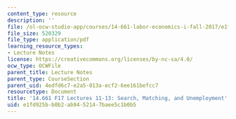 ```yaml
---
content_type: resource
description: ''
file: /ol-ocw-studio-app/courses/14-661-labor-economics-i-fall-2017/e1fd925bb0b2ab9452147baee5c1b0b5_MIT14_661F17_lec11_13.pdf
file_size: 520329
file_type: application/pdf
learning_resource_types:
- Lecture Notes
license: https://creativecommons.org/licenses/by-nc-sa/4.0/
ocw_type: OCWFile
parent_title: Lecture Notes
parent_type: CourseSection
parent_uid: 4edfd6c7-e2a5-013a-ecf2-6ee161befcc7
resourcetype: Document
title: '14.661 F17 Lectures 11-13: Search, Matching, and Unemployment'
uid: e1fd925b-b0b2-ab94-5214-7baee5c1b0b5
---
```

